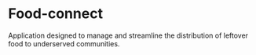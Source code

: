 # Food-connect
Application designed to manage and streamline the distribution of leftover food to underserved communities.
